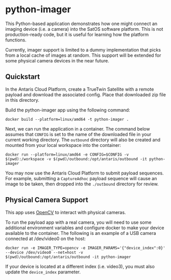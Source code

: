 # python-imager

This Python-based application demonstrates how one might connect an imaging device (i.e. a camera) into the SatOS software platform.
This is not production-ready code, but it is useful for learning how the platform functions.

Currently, imager support is limited to a dummy implementation that picks from a local cache of images at random.
This support will be extended for some physical camera devices in the near future.

## Quickstart

In the Antaris Cloud Platform, create a TrueTwin Satellite with a remote payload and download the associated config.
Place that downloaded zip file in this directory.

Build the python-imager app using the following command:

```
docker build --platform=linux/amd64 -t python-imager .
```

Next, we can run the application in a container. The command below assumes that `CONFIG` is set to the name of the downloaded file in your current working directory. The `outbound` directory will also be created and mounted from your local workspace into the container:

```
docker run --platform=linux/amd64 -e CONFIG=$CONFIG -v $(pwd):/workspace -v $(pwd)/outbound:/opt/antaris/outbound -it python-imager
```

You may now use the Antaris Cloud Platform to submit payload sequences. For example, submitting a `CaptureAdhoc` payload
sequence will cause an image to be taken, then dropped into the `./outbound` directory for review.

## Physical Camera Support

This app uses [OpenCV](https://docs.opencv.org/4.x/d1/dfb/intro.html) to interact with physical cameras.

To run the payload app with a real camera, you will need to use some additional environment variables and configure docker to make your device available to the container.
The following is an example of a USB camera connected at /dev/video0 on the host:

```
docker run -e IMAGER_TYPE=opencv -e IMAGER_PARAMS='{"device_index":0}' --device /dev/video0 --net=host -v $(pwd)/outbound:/opt/antaris/outbound -it python-imager
```

If your device is located at a different index (i.e. video3), you must also update the `device_index` parameter.
